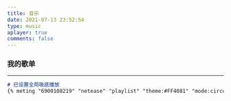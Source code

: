 ```yaml
---
title: 音乐
date: 2021-07-13 23:52:54
type: music
aplayer: true
comments: false
---
```




### 我的歌单

---



```markdown
# 已设置全局吸底播放
{% meting "6900108219" "netease" "playlist" "theme:#FF4081" "mode:circulation" "mutex:true" "listmaxheight:340px" "preload:auto" %}
```





